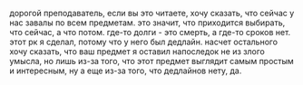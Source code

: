 дорогой преподаватель,
если вы это читаете, хочу сказать, что сейчас у нас завалы по всем предметам.
это значит, что приходится выбирать, что сейчас, а что потом.
где-то долги - это смерть, а где-то сроков нет.
этот рк я сделал, потому что у него был дедлайн.
насчет остального хочу сказать, что ваш предмет я оставил напоследок
не из злого умысла, но лишь из-за того,
что этот предмет выглядит самым простым и интересным,
ну а еще из-за того, что дедлайнов нету, да.
